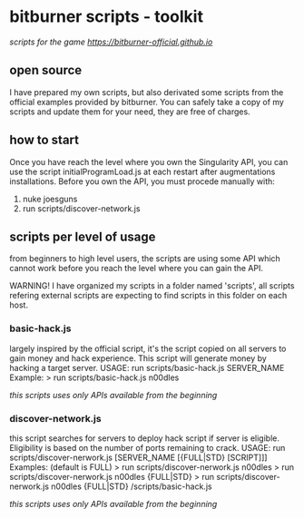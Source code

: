 # bitburner scripts - toolkit
*scripts for the game https://bitburner-official.github.io*

## open source
I have prepared my own scripts, but also derivated some scripts from the official examples provided by bitburner.
You can safely take a copy of my scripts and update them for your need, they are free of charges.

## how to start
Once you have reach the level where you own the Singularity API, you can use the script initialProgramLoad.js at each restart after augmentations installations. Before you own the API, you must procede manually with:
1. nuke joesguns
2. run scripts/discover-network.js

## scripts per level of usage
from beginners to high level users, the scripts are using some API which cannot work before you reach the level where you can gain the API.

WARNING! I have organized my scripts in a folder named 'scripts', all scripts refering external scripts are expecting to find scripts in this folder on each host.

### basic-hack.js
largely inspired by the official script, it's the script copied on all servers to gain money and hack experience.
This script will generate money by hacking a target server.
    USAGE: run scripts/basic-hack.js SERVER_NAME
    Example:
        > run scripts/basic-hack.js n00dles

*this scripts uses only APIs available from the beginning*

### discover-network.js 
this script searches for servers to deploy hack script if server is eligible. Eligibility is based on the number of ports remaining to crack.
    USAGE: run scripts/discover-nerwork.js [SERVER_NAME [{FULL|STD} [SCRIPT]]] 
	Examples: (default is FULL)
		> run scripts/discover-nerwork.js n00dles
		> run scripts/discover-nerwork.js n00dles {FULL|STD}
		> run scripts/discover-nerwork.js n00dles {FULL|STD} /scripts/basic-hack.js

*this scripts uses only APIs available from the beginning*

### 
